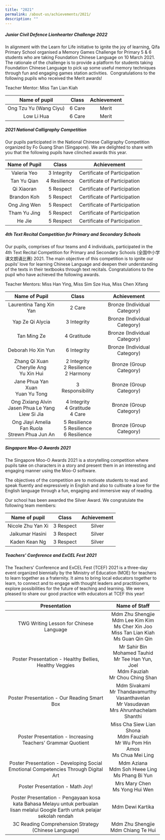```yaml
---
title: "2021"
permalink: /about-us/achievements/2021/
description: ""
---
```





##### **Junior Civil Defence Lionhearter Challenge 2022**
In alignment with the Learn for Life initiative to ignite the joy of learning, Qifa Primary School organised a Memory Games Challenge for Primary 5 & 6 students who are taking Foundation Chinese Language on 10 March 2021.    
The rationale of the challenge is to provide a platform for students taking Foundation Chinese Language to pick up some useful memory techniques through fun and engaging games station activities.  Congratulations to the following pupils who received the Merit awards!  

Teacher Mentor: Miss Tan Lian Kiah

|      Name of pupil     |  Class | Achievement |
|:----------------------:|:------:|:-----------:|
| Ong Tzu Yu (Wang Ciyu) | 6 Care |    Merit    |
|       Low Li Hua       | 6 Care |    Merit    |

##### **2021 National Calligraphy Competition**
Our pupils participated in the National Chinese Calligraphy Competition organized by Fo Guang Shan (Singapore). We are delighted to share with you that the following pupils have clinched awards this year.

| Name of Pupil |     Class    |    Achievement    |
|:-------------:|:------------:|:-----------------:|
|  Valeria Yeo  |  3 Integrity | Certificate of Participation |
|  Tan Yu Qian  | 4 Resilience | Certificate of Participation |
|   Qi Xiaoran  |  5 Respect   | Certificate of Participation |
|   Brandon Koh |  5 Respect   | Certificate of Participation |
|  Ong Jing Wen |  5 Respect   | Certificate of Participation |
|  Tham Yu Jing |  5 Respect   | Certificate of Participation |
|     He Jie    |  5 Respect   | Certificate of Participation |

##### **4th Text Recital Competition for Primary and Secondary Schools**
Our pupils, comprises of four teams and 4 individuals, participated in the 4th Text Recital Competition for Primary and Secondary Schools (全国中小学课文朗诵比赛) 2021. The main objective of this competition is to ignite our pupils’ love for learning Chinese Language and deepen their understanding of the texts in their textbooks through text recitals. Congratulations to the pupil who have achieved the following awards.  
  
Teacher Mentors: Miss Han Ying, Miss Sim Sze Hua, Miss Chen Xifang

|                      Name of Pupil                     |                     Class                    |          Achievement          |
|:------------------------------------------------------:|:--------------------------------------------:|:-----------------------------:|
|                 Laurentina Tang Xin Yan                |                    2 Care                    |  Bronze (Individual Category) |
|                    Yap Ze Qi Alycia                    |                  3 Integrity                 |  Bronze (Individual Category) |
|                      Tan Ming Ze                       |                 4 Gratitude                  | Bronze (Individual Category)  |
|                   Deborah Ho Xin Yun                   |                 6 Integrity                  | Bronze (Individual Category)  |
|       Zhang Qi Xuan<br>Cherylle Ang<br>Yu Xin Hui      |   2 Integrity<br>2 Resilience<br>2 Harmony   |    Bronze (Group Category)    |
|           Jane Phua Yan Xuan<br>Yuan Yu Tong           |               3 Responsibility               |    Bronze (Group Category)    |
| Ong Zixiang Alvin<br>Jasen Phua Le Yang<br>Liew Si Jia |     4 Integrity<br>4 Gratitude<br>4 Care     |    Bronze (Group Category)    |
|   Ong Jiayi Amelia<br>Fan Ruola<br>Strewn Phua Jun An  | 5 Resilience<br>5 Resilience<br>6 Resilience |    Bronze (Group Category)    |

##### **Singapore Moo-O Awards 2021**
The Singapore Moo-O Awards 2021 is a storytelling competition where pupils take on characters in a story and present them in an interesting and engaging manner using the Moo-O software.

The objectives of the competition are to motivate students to read and speak fluently and expressively in English and also to cultivate a love for the English language through a fun, engaging and immersive way of reading.

Our school has been awarded the Silver Award. We congratulate the following team members:

|   Name of pupil   |   Class   | Achievement |
|:-----------------:|:---------:|:-----------:|
| Nicole Zhu Yan Xi | 3 Respect |    Silver   |
|  Jaikumar Hasini  | 3 Respect |    Silver   |
|    Kaden Kean Ng  | 3 Respect |    Silver   |

##### **Teachers' Conference and ExCEL Fest 2021**
The Teachers' Conference and ExCEL Fest (TCEF) 2021 is a three-day event organized biennially by the Ministry of Education (MOE) for teachers to learn together as a fraternity. It aims to bring local educators together to learn, to connect and to engage with thought leaders and practitioners, explore possibilities for the future of teaching and learning. We were pleased to share our good practice with educators at TCEF this year!

| Presentation | Name of Staff |
|:-------------------------------------------------------------------------------------------------------------------:|:-------------------------------------------------------------------------------------------------------------------:|
|                                              TWG Writing Lesson for Chinese Language                                             | Mdm Zhu Shengjie<br>Mdm Lee Kim Kim<br>Ms Cher Xin Joo<br>Miss Tan Lian Kiah<br>Ms Guan Qin Qin |
|                                      Poster Presentation - Healthy Bellies, Healthy Veggies                                      |    Mr Sahir Bin Mohamed Tauhid<br>Mr Tee Han Yun, Joel<br>Mdm Fauziah<br>Mr Chou Ching Shan     |
|                                            Poster Presentation - Our Reading Smart Box                                           |  Mdm Sivakami<br> Mr Thandavamurthy Vasanthavelan<br>Mr Vasudavan<br>Mrs Ahrunhachelam Shanthi  |
|                                    Poster Presentation - Increasing Teachers' Grammar Quotient                                   |         Miss Cha Siew Lian Shona<br>Mdm Fauziah<br>Mr Wu Pom Hin Amos<br>Ms Chua Mei Ling       |
|                         Poster Presentation - Developing Social Emotional Competencies Through Digital Art                       |                       Mdm Aziana<br>Mdm Soh Hwee Ling<br>Ms Phang Bi Yun                        |
|                                                  Poster Presentation - Math Joy!                                                 |                                Mrs Mary Chen<br>Ms Yong Hui Wen                                 |
|  Poster Presentation - Pengayaan kosa kata Bahasa Melayu untuk perbualan lisan melalui Google Earth untuk pelajar sekolah rendah |                                        Mdm Dewi Kartika                                         |
|                                        3C Reading Comprehension Strategy (Chinese Language)                                      |                              Mdm Zhu Shengjie<br> Mdm Chiang Te Hui                             |
